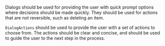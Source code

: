 Dialogs should be used for providing the user with quick prompt options where decisions should be made quickly. They should be used for actions that are not reversible, such as deleting an item.

`DialogActions` should be used to provide the user with a set of actions to choose from. The actions should be clear and concise, and should be used to guide the user to the next step in the process.
